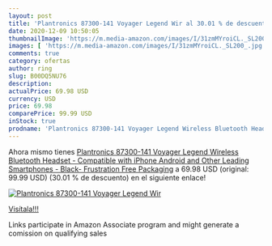 ```yaml
---
layout: post
title: 'Plantronics 87300-141 Voyager Legend Wir al 30.01 % de descuento'
date: 2020-12-09 10:50:05
thumbnailImage: 'https://m.media-amazon.com/images/I/31zmMYroiCL._SL200_.jpg'
images: [ 'https://m.media-amazon.com/images/I/31zmMYroiCL._SL200_.jpg' ]
comments: true
category: ofertas
author: ring
slug: B00DQ5NU76
description:
actualPrice: 69.98 USD
currency: USD
price: 69.98
comparePrice: 99.99 USD
inStock: true
prodname: 'Plantronics 87300-141 Voyager Legend Wireless Bluetooth Headset - Compatible with iPhone  Android  and Other Leading Smartphones - Black- Frustration Free Packaging'
---
```


Ahora mismo tienes [Plantronics 87300-141 Voyager Legend Wireless Bluetooth Headset - Compatible with iPhone  Android  and Other Leading Smartphones - Black- Frustration Free Packaging](https://www.amazon.com/dp/B00DQ5NU76/?tag=tolees-20) a 69.98 USD (original: 99.99 USD) (30.01 %  de descuento) en el siguiente enlace!

[![Plantronics 87300-141 Voyager Legend Wir](https://m.media-amazon.com/images/I/31zmMYroiCL._SL200_.jpg)](https://www.amazon.com/dp/B00DQ5NU76/?tag=tolees-20)

[Visítala!!!](https://www.amazon.com/dp/B00DQ5NU76/?tag=tolees-20)

Links participate in Amazon Associate program and might generate a comission on qualifying sales
